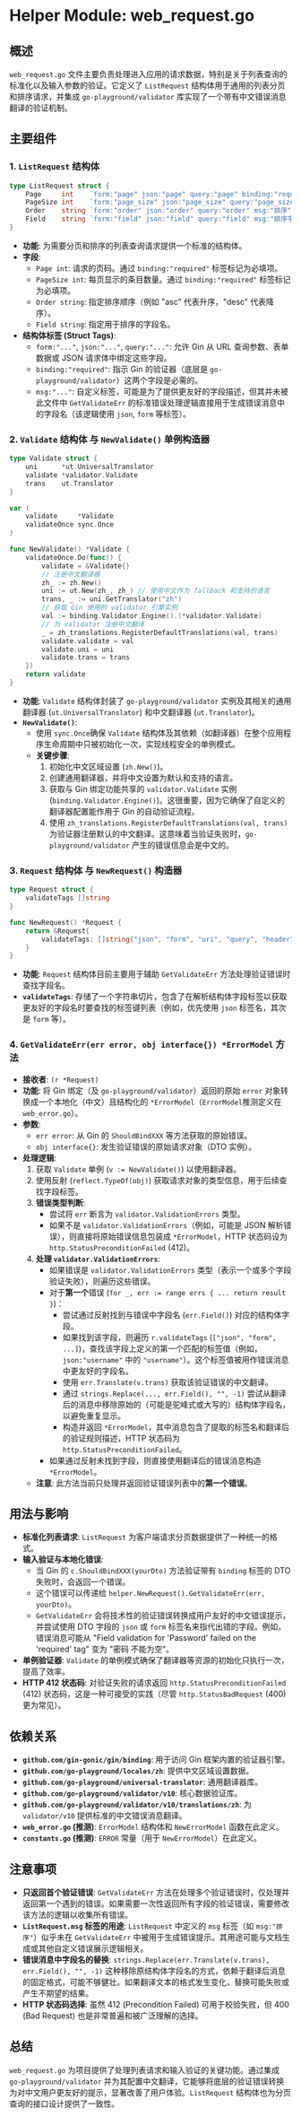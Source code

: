 # Helper Module: web_request.go

## 概述

`web_request.go` 文件主要负责处理进入应用的请求数据，特别是关于列表查询的标准化以及输入参数的验证。它定义了 `ListRequest` 结构体用于通用的列表分页和排序请求，并集成 `go-playground/validator` 库实现了一个带有中文错误消息翻译的验证机制。

## 主要组件

### 1. `ListRequest` 结构体

```go
type ListRequest struct {
    Page     int    `form:"page" json:"page" query:"page" binding:"required"`
    PageSize int    `form:"page_size" json:"page_size" query:"page_size" binding:"required"`
    Order    string `form:"order" json:"order" query:"order" msg:"排序"`      // 例如: "asc", "desc"
    Field    string `form:"field" json:"field" query:"field" msg:"排序字段"`  // 例如: "id", "created_at"
}
```

*   **功能**: 为需要分页和排序的列表查询请求提供一个标准的结构体。
*   **字段**:
    *   `Page int`: 请求的页码。通过 `binding:"required"` 标签标记为必填项。
    *   `PageSize int`: 每页显示的条目数量。通过 `binding:"required"` 标签标记为必填项。
    *   `Order string`: 指定排序顺序（例如 "asc" 代表升序，"desc" 代表降序）。
    *   `Field string`: 指定用于排序的字段名。
*   **结构体标签 (Struct Tags)**:
    *   `form:"..."`, `json:"..."`, `query:"..."`: 允许 Gin 从 URL 查询参数、表单数据或 JSON 请求体中绑定这些字段。
    *   `binding:"required"`: 指示 Gin 的验证器（底层是 `go-playground/validator`）这两个字段是必需的。
    *   `msg:"..."`: 自定义标签，可能是为了提供更友好的字段描述，但其并未被此文件中 `GetValidateErr` 的标准错误处理逻辑直接用于生成错误消息中的字段名（该逻辑使用 `json`, `form` 等标签）。

### 2. `Validate` 结构体 与 `NewValidate()` 单例构造器

```go
type Validate struct {
    uni      *ut.UniversalTranslator
    validate *validator.Validate
    trans    ut.Translator
}

var (
    validate     *Validate
    validateOnce sync.Once
)

func NewValidate() *Validate {
    validateOnce.Do(func() {
        validate = &Validate{}
        // 注册中文翻译器
        zh_ := zh.New()
        uni := ut.New(zh_, zh_) // 使用中文作为 fallback 和支持的语言
        trans, _ := uni.GetTranslator("zh")
        // 获取 Gin 使用的 validator 引擎实例
        val := binding.Validator.Engine().(*validator.Validate)
        // 为 validator 注册中文翻译
        _ = zh_translations.RegisterDefaultTranslations(val, trans)
        validate.validate = val
        validate.uni = uni
        validate.trans = trans
    })
    return validate
}
```

*   **功能**: `Validate` 结构体封装了 `go-playground/validator` 实例及其相关的通用翻译器 (`ut.UniversalTranslator`) 和中文翻译器 (`ut.Translator`)。
*   **`NewValidate()`**:
    *   使用 `sync.Once`确保 `Validate` 结构体及其依赖（如翻译器）在整个应用程序生命周期中只被初始化一次，实现线程安全的单例模式。
    *   **关键步骤**:
        1.  初始化中文区域设置 (`zh.New()`)。
        2.  创建通用翻译器，并将中文设置为默认和支持的语言。
        3.  获取与 Gin 绑定功能共享的 `validator.Validate` 实例 (`binding.Validator.Engine()`)。这很重要，因为它确保了自定义的翻译器配置能作用于 Gin 的自动验证流程。
        4.  使用 `zh_translations.RegisterDefaultTranslations(val, trans)` 为验证器注册默认的中文翻译。这意味着当验证失败时，`go-playground/validator` 产生的错误信息会是中文的。

### 3. `Request` 结构体 与 `NewRequest()` 构造器

```go
type Request struct {
    validateTags []string
}

func NewRequest() *Request {
    return &Request{
        validateTags: []string{"json", "form", "uri", "query", "header"},
    }
}
```

*   **功能**: `Request` 结构体目前主要用于辅助 `GetValidateErr` 方法处理验证错误时查找字段名。
*   **`validateTags`**: 存储了一个字符串切片，包含了在解析结构体字段标签以获取更友好的字段名时要查找的标签键列表（例如，优先使用 `json` 标签名，其次是 `form` 等）。

### 4. `GetValidateErr(err error, obj interface{}) *ErrorModel` 方法

*   **接收者**: `(r *Request)`
*   **功能**: 将 Gin 绑定（及 `go-playground/validator`）返回的原始 `error` 对象转换成一个本地化（中文）且结构化的 `*ErrorModel`（`ErrorModel`推测定义在 `web_error.go`）。
*   **参数**:
    *   `err error`: 从 Gin 的 `ShouldBindXXX` 等方法获取的原始错误。
    *   `obj interface{}`: 发生验证错误的原始请求对象（DTO 实例）。
*   **处理逻辑**:
    1.  获取 `Validate` 单例 (`v := NewValidate()`) 以使用翻译器。
    2.  使用反射 (`reflect.TypeOf(obj)`) 获取请求对象的类型信息，用于后续查找字段标签。
    3.  **错误类型判断**:
        *   尝试将 `err` 断言为 `validator.ValidationErrors` 类型。
        *   如果不是 `validator.ValidationErrors`（例如，可能是 JSON 解析错误），则直接将原始错误信息包装成 `*ErrorModel`，HTTP 状态码设为 `http.StatusPreconditionFailed` (412)。
    4.  **处理 `validator.ValidationErrors`**:
        *   如果错误是 `validator.ValidationErrors` 类型（表示一个或多个字段验证失败），则遍历这些错误。
        *   对于**第一个**错误 (`for _, err := range errs { ... return result }`)：
            *   尝试通过反射找到与错误中字段名 (`err.Field()`) 对应的结构体字段。
            *   如果找到该字段，则遍历 `r.validateTags` (`["json", "form", ...]`)，查找该字段上定义的第一个匹配的标签值（例如，`json:"username"` 中的 `"username"`）。这个标签值被用作错误消息中更友好的字段名。
            *   使用 `err.Translate(v.trans)` 获取该验证错误的中文翻译。
            *   通过 `strings.Replace(..., err.Field(), "", -1)` 尝试从翻译后的消息中移除原始的（可能是驼峰式或大写的）结构体字段名，以避免重复显示。
            *   构造并返回 `*ErrorModel`，其中消息包含了提取的标签名和翻译后的验证规则描述，HTTP 状态码为 `http.StatusPreconditionFailed`。
        *   如果通过反射未找到字段，则直接使用翻译后的错误消息构造 `*ErrorModel`。
    *   **注意**: 此方法当前只处理并返回验证错误列表中的**第一个错误**。

## 用法与影响

*   **标准化列表请求**: `ListRequest` 为客户端请求分页数据提供了一种统一的格式。
*   **输入验证与本地化错误**:
    *   当 Gin 的 `c.ShouldBindXXX(yourDto)` 方法验证带有 `binding` 标签的 DTO 失败时，会返回一个错误。
    *   这个错误可以传递给 `helper.NewRequest().GetValidateErr(err, yourDto)`。
    *   `GetValidateErr` 会将技术性的验证错误转换成用户友好的中文错误提示，并尝试使用 DTO 字段的 `json` 或 `form` 标签名来指代出错的字段。例如，错误消息可能从 "Field validation for 'Password' failed on the 'required' tag" 变为 "密码 不能为空"。
*   **单例验证器**: `Validate` 的单例模式确保了翻译器等资源的初始化只执行一次，提高了效率。
*   **HTTP 412 状态码**: 对验证失败的请求返回 `http.StatusPreconditionFailed` (412) 状态码，这是一种可接受的实践（尽管 `http.StatusBadRequest` (400) 更为常见）。

## 依赖关系

*   **`github.com/gin-gonic/gin/binding`**: 用于访问 Gin 框架内置的验证器引擎。
*   **`github.com/go-playground/locales/zh`**: 提供中文区域设置数据。
*   **`github.com/go-playground/universal-translator`**: 通用翻译器库。
*   **`github.com/go-playground/validator/v10`**: 核心数据验证库。
*   **`github.com/go-playground/validator/v10/translations/zh`**: 为 `validator/v10` 提供标准的中文错误消息翻译。
*   **`web_error.go` (推测)**: `ErrorModel` 结构体和 `NewErrorModel` 函数在此定义。
*   **`constants.go` (推测)**: `ERROR` 常量（用于 `NewErrorModel`）在此定义。

## 注意事项

*   **只返回首个验证错误**: `GetValidateErr` 方法在处理多个验证错误时，仅处理并返回第一个遇到的错误。如果需要一次性返回所有字段的验证错误，需要修改该方法的逻辑以收集所有错误。
*   **`ListRequest.msg` 标签的用途**: `ListRequest` 中定义的 `msg` 标签（如 `msg:"排序"`）似乎未在 `GetValidateErr` 中被用于生成错误提示。其用途可能与文档生成或其他自定义错误展示逻辑相关。
*   **错误消息中字段名的替换**: `strings.Replace(err.Translate(v.trans), err.Field(), "", -1)` 这种移除原结构体字段名的方式，依赖于翻译后消息的固定格式，可能不够健壮。如果翻译文本的格式发生变化，替换可能失败或产生不期望的结果。
*   **HTTP 状态码选择**: 虽然 412 (Precondition Failed) 可用于校验失败，但 400 (Bad Request) 也是非常普遍和被广泛理解的选择。

## 总结

`web_request.go` 为项目提供了处理列表请求和输入验证的关键功能。通过集成 `go-playground/validator` 并为其配置中文翻译，它能够将底层的验证错误转换为对中文用户更友好的提示，显著改善了用户体验。`ListRequest` 结构体也为分页查询的接口设计提供了一致性。 
